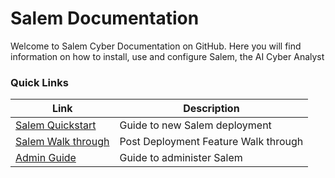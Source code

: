 # Salem Documentation

Welcome to Salem Cyber Documentation on GitHub. Here you will find information on how to install, use and configure Salem, the AI Cyber Analyst

### Quick Links

| Link                                   | Description                   |
| -------------------------------------- | ----------------------------- |
| [Salem Quickstart](docs/Quickstart.md) | Guide to new Salem deployment |
| [Salem Walk through](docs/TestPlan.md) | Post Deployment Feature Walk through |
| [Admin Guide](docs/adminGuide.md)      | Guide to administer Salem     |
